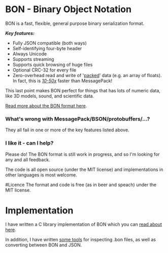 BON - Binary Object Notation
============================
BON is a fast, flexible, general purpose binary serialization format.

***Key features:***

* Fully JSON compatible (both ways)
* Self-identifying four-byte header
* Always Unicode
* Supports streaming
* Supports quick browsing of huge files
* Optional CRC-32 for every file
* Zero-overhead read and write of '[packed](https://github.com/emilk/bon/wiki/Packed-data)' data (e.g. an array of floats). In fact, this is [*10-50x*](https://github.com/emilk/bon/wiki/Packed-data) faster than MessagePack!

This last point makes BON perfect for things that has lots of numeric data, like 3D models, sound, and scientific data.

[Read more about the BON format here](https://github.com/emilk/bon/wiki/BON-format).

### What's wrong with MessagePack/BSON/protobuffers/...?
They all fail in one or more of the key features listed above.

### I like it - can I help?
Please do! The BON format is still work in progress, and so I'm looking for any and all feedback.

The code is all open source (under the MIT license) and implementations in other languages is most welcome.

#Licence
The format and code is free (as in beer and speach) under the MIT license.

# Implementation
I have written a C library implementation of BON which you can [read about here](https://github.com/emilk/bon/wiki/Lib).

In addition, I have written [some tools](https://github.com/emilk/bon/wiki/bon2json-and-json2bon) for inspecting .bon files, as well as converting between BON and JSON.